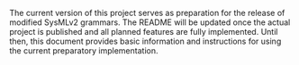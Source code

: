 The current version of this project serves as preparation for the release of modified SysMLv2 grammars.
The README will be updated once the actual project is published and all planned features are fully implemented.
Until then, this document provides basic information and instructions for using the current preparatory implementation.
